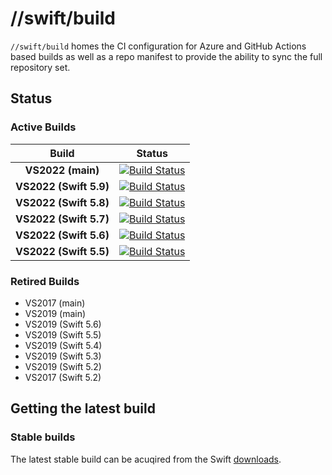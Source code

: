 # **//swift/build**

`//swift/build` homes the CI configuration for Azure and GitHub Actions based
builds as well as a repo manifest to provide the ability to sync the full
repository set.

## Status

### Active Builds

| Build | Status |
| :-: | --- |
| **VS2022 (main)** | [![Build Status](https://dev.azure.com/compnerd/swift-build/_apis/build/status/VS2022?repoName=compnerd%2Fswift-build&branchName=master)](https://dev.azure.com/compnerd/swift-build/_build/latest?definitionId=65&repoName=compnerd%2Fswift-build&branchName=master) |
| **VS2022 (Swift 5.9)** | [![Build Status](https://dev.azure.com/compnerd/swift-build/_apis/build/status%2FVS2022%20Swift%205.9?repoName=compnerd%2Fswift-build&branchName=main)](https://dev.azure.com/compnerd/swift-build/_build/latest?definitionId=70&repoName=compnerd%2Fswift-build&branchName=main) |
| **VS2022 (Swift 5.8)** | [![Build Status](https://dev.azure.com/compnerd/swift-build/_apis/build/status/VS2022%20Swift%205.8?repoName=compnerd%2Fswift-build&branchName=master)](https://dev.azure.com/compnerd/swift-build/_build/latest?definitionId=69&repoName=compnerd%2Fswift-build&branchName=master) |
| **VS2022 (Swift 5.7)** | [![Build Status](https://dev.azure.com/compnerd/swift-build/_apis/build/status/VS2022%20Swift%205.7?repoName=compnerd%2Fswift-build&branchName=master)](https://dev.azure.com/compnerd/swift-build/_build/latest?definitionId=68&repoName=compnerd%2Fswift-build&branchName=master) |
| **VS2022 (Swift 5.6)** | [![Build Status](https://dev.azure.com/compnerd/swift-build/_apis/build/status/VS2022%20Swift%205.6?repoName=compnerd%2Fswift-build&branchName=master)](https://dev.azure.com/compnerd/swift-build/_build/latest?definitionId=66&repoName=compnerd%2Fswift-build&branchName=master) |
| **VS2022 (Swift 5.5)** | [![Build Status](https://dev.azure.com/compnerd/swift-build/_apis/build/status/VS2022%20Swift%205.5?repoName=compnerd%2Fswift-build&branchName=master)](https://dev.azure.com/compnerd/swift-build/_build/latest?definitionId=67&repoName=compnerd%2Fswift-build&branchName=master) |

### Retired Builds

- VS2017 (main)
- VS2019 (main)
- VS2019 (Swift 5.6)
- VS2019 (Swift 5.5)
- VS2019 (Swift 5.4)
- VS2019 (Swift 5.3)
- VS2019 (Swift 5.2)
- VS2017 (Swift 5.2)

## Getting the latest build

### Stable builds
The latest stable build can be acuqired from the Swift [downloads](https://download.swift.org).

